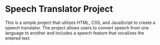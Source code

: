 # Speech Translator Project

This is a simple project that utilizes HTML, CSS, and JavaScript to create a speech translator. The project allows users to convert speech from one language to another and includes a speech feature that vocalizes the entered text.
